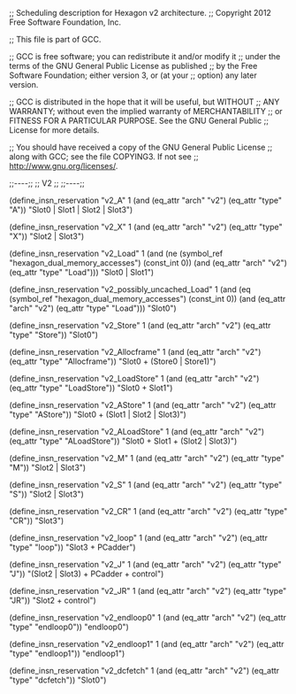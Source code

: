 ;; Scheduling description for Hexagon v2 architecture.
;; Copyright 2012 Free Software Foundation, Inc.

;; This file is part of GCC.

;; GCC is free software; you can redistribute it and/or modify it
;; under the terms of the GNU General Public License as published
;; by the Free Software Foundation; either version 3, or (at your
;; option) any later version.

;; GCC is distributed in the hope that it will be useful, but WITHOUT
;; ANY WARRANTY; without even the implied warranty of MERCHANTABILITY
;; or FITNESS FOR A PARTICULAR PURPOSE.  See the GNU General Public
;; License for more details.

;; You should have received a copy of the GNU General Public License
;; along with GCC; see the file COPYING3.  If not see
;; <http://www.gnu.org/licenses/>.

;;----;;
;; V2 ;;
;;----;;

(define_insn_reservation "v2_A" 1
  (and (eq_attr "arch" "v2") (eq_attr "type" "A"))
  "Slot0 | Slot1 | Slot2 | Slot3")

(define_insn_reservation "v2_X" 1
  (and (eq_attr "arch" "v2") (eq_attr "type" "X"))
  "Slot2 | Slot3")

(define_insn_reservation "v2_Load" 1
  (and (ne (symbol_ref "hexagon_dual_memory_accesses") (const_int 0))
       (and (eq_attr "arch" "v2") (eq_attr "type" "Load")))
  "Slot0 | Slot1")

(define_insn_reservation "v2_possibly_uncached_Load" 1
  (and (eq (symbol_ref "hexagon_dual_memory_accesses") (const_int 0))
       (and (eq_attr "arch" "v2") (eq_attr "type" "Load")))
  "Slot0")

(define_insn_reservation "v2_Store" 1
  (and (eq_attr "arch" "v2") (eq_attr "type" "Store"))
  "Slot0")

(define_insn_reservation "v2_Allocframe" 1
  (and (eq_attr "arch" "v2") (eq_attr "type" "Allocframe"))
  "Slot0 + (Store0 | Store1)")

(define_insn_reservation "v2_LoadStore" 1
  (and (eq_attr "arch" "v2") (eq_attr "type" "LoadStore"))
  "Slot0 + Slot1")

(define_insn_reservation "v2_AStore" 1
  (and (eq_attr "arch" "v2") (eq_attr "type" "AStore"))
  "Slot0 + (Slot1 | Slot2 | Slot3)")

(define_insn_reservation "v2_ALoadStore" 1
  (and (eq_attr "arch" "v2") (eq_attr "type" "ALoadStore"))
  "Slot0 + Slot1 + (Slot2 | Slot3)")

(define_insn_reservation "v2_M" 1
  (and (eq_attr "arch" "v2") (eq_attr "type" "M"))
  "Slot2 | Slot3")

(define_insn_reservation "v2_S" 1
  (and (eq_attr "arch" "v2") (eq_attr "type" "S"))
  "Slot2 | Slot3")

(define_insn_reservation "v2_CR" 1
  (and (eq_attr "arch" "v2") (eq_attr "type" "CR"))
  "Slot3")

(define_insn_reservation "v2_loop" 1
  (and (eq_attr "arch" "v2") (eq_attr "type" "loop"))
  "Slot3  + PCadder")

(define_insn_reservation "v2_J" 1
  (and (eq_attr "arch" "v2") (eq_attr "type" "J"))
  "(Slot2 | Slot3) + PCadder + control")

(define_insn_reservation "v2_JR" 1
  (and (eq_attr "arch" "v2") (eq_attr "type" "JR"))
  "Slot2 + control")

(define_insn_reservation "v2_endloop0" 1
  (and (eq_attr "arch" "v2") (eq_attr "type" "endloop0"))
  "endloop0")

(define_insn_reservation "v2_endloop1" 1
  (and (eq_attr "arch" "v2") (eq_attr "type" "endloop1"))
  "endloop1")

(define_insn_reservation "v2_dcfetch" 1
  (and (eq_attr "arch" "v2") (eq_attr "type" "dcfetch"))
  "Slot0")
